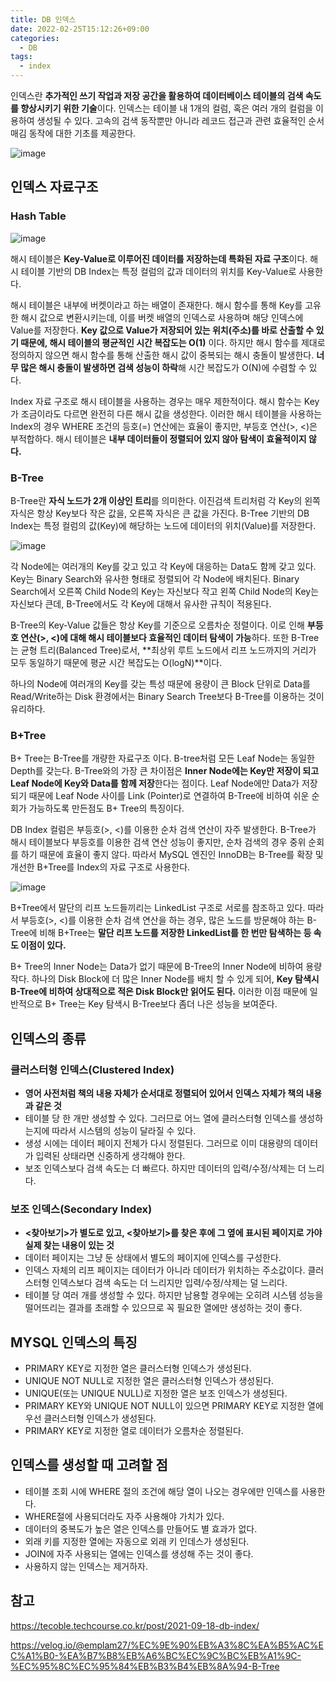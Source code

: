 ```yaml
---
title: DB 인덱스
date: 2022-02-25T15:12:26+09:00
categories:
  - DB
tags: 
  - index
---
```

인덱스란 **추가적인 쓰기 작업과 저장 공간을 활용하여 데이터베이스 테이블의 검색 속도를 향상시키기 위한 기술**이다. 인덱스는 테이블 내 1개의 컬럼, 혹은 여러 개의 컬럼을 이용하여 생성될 수 있다. 고속의 검색 동작뿐만 아니라 레코드 접근과 관련 효율적인 순서 매김 동작에 대한 기초를 제공한다.

![image](https://user-images.githubusercontent.com/46465928/159885024-f4024972-66f0-48ea-983c-72c941f9cfac.png)

## 인덱스 자료구조
### Hash Table
![image](https://user-images.githubusercontent.com/46465928/159885965-cc76dc24-f1e9-442a-8615-bcc5feb2f7eb.png)

해시 테이블은 **Key-Value로 이루어진 데이터를 저장하는데 특화된 자료 구조**이다. 해시 테이블 기반의 DB Index는 특정 컬럼의 값과 데이터의 위치를 Key-Value로 사용한다.

해시 테이블은 내부에 버켓이라고 하는 배열이 존재한다. 해시 함수를 통해 Key를 고유한 해시 값으로 변환시키는데, 이를 버켓 배열의 인덱스로 사용하며 해당 인덱스에 Value를 저장한다. **Key 값으로 Value가 저장되어 있는 위치(주소)를 바로 산출할 수 있기 때문에, 해시 테이블의 평균적인 시간 복잡도는 O(1)** 이다. 하지만 해시 함수를 제대로 정의하지 않으면 해시 함수를 통해 산출한 해시 값이 중복되는 해시 충돌이 발생한다. **너무 많은 해시 충돌이 발생하면 검색 성능이 하락**해 시간 복잡도가 O(N)에 수렴할 수 있다.

Index 자료 구조로 해시 테이블을 사용하는 경우는 매우 제한적이다. 해시 함수는 Key가 조금이라도 다르면 완전히 다른 해시 값을 생성한다. 이러한 해시 테이블을 사용하는 Index의 경우 WHERE 조건의 등호(=) 연산에는 효율이 좋지만, 부등호 연산(>, <)은 부적합하다. 해시 테이블은 **내부 데이터들이 정렬되어 있지 않아 탐색이 효율적이지 않다.**

### B-Tree
B-Tree란 **자식 노드가 2개 이상인 트리**를 의미한다. 이진검색 트리처럼 각 Key의 왼쪽 자식은 항상 Key보다 작은 값을, 오른쪽 자식은 큰 값을 가진다. B-Tree 기반의 DB Index는 특정 컬럼의 값(Key)에 해당하는 노드에 데이터의 위치(Value)를 저장한다.

![image](https://user-images.githubusercontent.com/46465928/163675883-c344b9d2-9b4d-4921-859d-2f344ecc87d2.png)

각 Node에는 여러개의 Key를 갖고 있고 각 Key에 대응하는 Data도 함께 갖고 있다. Key는 Binary Search와 유사한 형태로 정렬되어 각 Node에 배치된다. Binary Search에서 오른쪽 Child Node의 Key는 자신보다 작고 왼쪽 Child Node의 Key는 자신보다 큰데, B-Tree에서도 각 Key에 대해서 유사한 규칙이 적용된다.

B-Tree의 Key-Value 값들은 항상 Key를 기준으로 오름차순 정렬이다. 이로 인해 **부등호 연산(>, <)에 대해 해시 테이블보다 효율적인 데이터 탐색이 가능**하다. 또한 B-Tree는 균형 트리(Balanced Tree)로서, **최상위 루트 노드에서 리프 노드까지의 거리가 모두 동일하기 때문에 평균 시간 복잡도는 O(logN)**이다.

하나의 Node에 여러개의 Key를 갖는 특성 때문에 용량이 큰 Block 단위로 Data를 Read/Write하는 Disk 환경에서는 Binary Search Tree보다 B-Tree를 이용하는 것이 유리하다.

### B+Tree
B+ Tree는 B-Tree를 개량한 자료구조 이다. B-tree처럼 모든 Leaf Node는 동일한 Depth를 갖는다. B-Tree와의 가장 큰 차이점은 **Inner Node에는 Key만 저장이 되고 Leaf Node에 Key와 Data를 함께 저장**한다는 점이다. Leaf Node에만 Data가 저장되기 때문에 Leaf Node 사이를 Link (Pointer)로 연결하여 B-Tree에 비하여 쉬운 순회가 가능하도록 만든점도 B+ Tree의 특징이다.

DB Index 컬럼은 부등호(>, <)를 이용한 순차 검색 연산이 자주 발생한다. B-Tree가 해시 테이블보다 부등호를 이용한 검색 연산 성능이 좋지만, 순차 검색의 경우 중위 순회를 하기 때문에 효율이 좋지 않다. 따라서 MySQL 엔진인 InnoDB는 B-Tree를 확장 및 개선한 B+Tree를 Index의 자료 구조로 사용한다. 

![image](https://user-images.githubusercontent.com/46465928/163675929-0a57754c-3b54-4c54-816b-ba0aab0c5823.png)

B+Tree에서 말단의 리프 노드들끼리는 LinkedList 구조로 서로를 참조하고 있다. 따라서 부등호(>, <)를 이용한 순차 검색 연산을 하는 경우, 많은 노드를 방문해야 하는 B-Tree에 비해 B+Tree는 **말단 리프 노드를 저장한 LinkedList를 한 번만 탐색하는 등 속도 이점이 있다.**

B+ Tree의 Inner Node는 Data가 없기 때문에 B-Tree의 Inner Node에 비하여 용량작다. 하나의 Disk Block에 더 많은 Inner Node를 배치 할 수 있게 되어, **Key 탐색시 B-Tree에 비하여 상대적으로 적은 Disk Block만 읽어도 된다.** 이러한 이점 때문에 일반적으로 B+ Tree는 Key 탐색시 B-Tree보다 좀더 나은 성능을 보여준다.

## 인덱스의 종류
### 클러스터형 인덱스(Clustered Index)
- **영어 사전처럼 책의 내용 자체가 순서대로 정렬되어 있어서 인덱스 자체가 책의 내용과 같은 것**  
- 테이블 당 한 개만 생성할 수 있다. 그러므로 어느 열에 클러스터형 인덱스를 생성하는지에 따라서 시스템의 성능이 달라질 수 있다.
- 생성 시에는 데이터 페이지 전체가 다시 정렬된다. 그러므로 이미 대용량의 데이터가 입력된 상태라면 신중하게 생각해야 한다.
- 보조 인덱스보다 검색 속도는 더 빠르다. 하지만 데이터의 입력/수정/삭제는 더 느리다.

### 보조 인덱스(Secondary Index)
- **<찾아보기>가 별도로 있고, <찾아보기>를 찾은 후에 그 옆에 표시된 페이지로 가야 실제 찾는 내용이 있는 것**
- 데이터 페이지는 그냥 둔 상태에서 별도의 페이지에 인덱스를 구성한다.
- 인덱스 자체의 리프 페이지는 데이터가 아니라 데이터가 위치하는 주소값이다. 클러스터형 인덱스보다 검색 속도는 더 느리지만 입력/수정/삭제는 덜 느리다.
- 테이블 당 여러 개를 생성할 수 있다. 하지만 남용할 경우에는 오히려 시스템 성능을 떨어뜨리는 결과를 초래할 수 있으므로 꼭 필요한 열에만 생성하는 것이 좋다.

## MYSQL 인덱스의 특징
- PRIMARY KEY로 지정한 열은 클러스터형 인덱스가 생성된다.
- UNIQUE NOT NULL로 지정한 열은 클러스터형 인덱스가 생성된다.
- UNIQUE(또는 UNIQUE NULL)로 지정한 열은 보조 인덱스가 생성된다.
- PRIMARY KEY와 UNIQUE NOT NULL이 있으면 PRIMARY KEY로 지정한 열에 우선 클러스터형 인덱스가 생성된다.
- PRIMARY KEY로 지정한 열로 데이터가 오름차순 정렬된다.

## 인덱스를 생성할 때 고려할 점
- 테이블 조회 시에 WHERE 절의 조건에 해당 열이 나오는 경우에만 인덱스를 사용한다.
- WHERE절에 사용되더라도 자주 사용해야 가치가 있다.
- 데이터의 중복도가 높은 열은 인덱스를 만들어도 별 효과가 없다.
- 외래 키를 지정한 열에는 자동으로 외래 키 인데스가 생성된다.
- JOIN에 자주 사용되는 열에는 인덱스를 생성해 주는 것이 좋다.
- 사용하지 않는 인덱스는 제거하자.

## 참고
https://tecoble.techcourse.co.kr/post/2021-09-18-db-index/

https://velog.io/@emplam27/%EC%9E%90%EB%A3%8C%EA%B5%AC%EC%A1%B0-%EA%B7%B8%EB%A6%BC%EC%9C%BC%EB%A1%9C-%EC%95%8C%EC%95%84%EB%B3%B4%EB%8A%94-B-Tree
